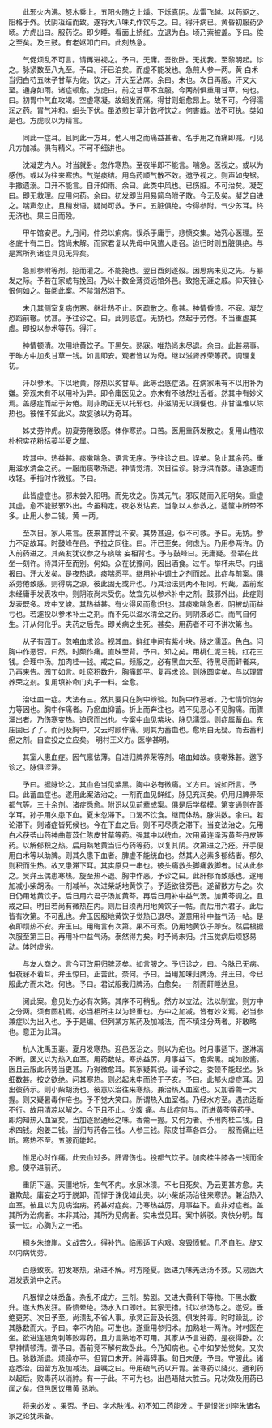 <!-- { "loadSidebar": true } -->
　　此邪火内沸。怒木乘上。五阳火随之上燔。下烁真阴。龙雷飞越。以药驱之。阳格于外。伏阴冱结而致。遂将大八味丸作饮与之。曰。得汗病已。黄昏初服药少顷。方虎出曰。服药讫。即少睡。看面上娇红。立退为白。顷乃索被盖。予曰。俟之至矣。及三鼓。有老妪叩门曰。此刻热急。

　　气促烦乱不可言。请再进视之。予曰。无庸。吾欲卧。无扰我。至黎明起。诊之。脉紧数至八九至。予曰。汗已泊矣。而虚不能发也。急煎人参一两。黄 白术当归白芍五味子甘草为佐。饮之。汗大至沾席。余曰。未也。次日再服。汗又大至。通身如雨。诸症顿愈。方虎曰。前之甘草不宜服。今两剂俱重用甘草。何也。曰。初胃中气血攻竭。空虚寒凝。故蛔发而痛。得甘则蛔愈昂上。故不可。今得濡润之药。胃气冲和。蛔头下伏。虽浓煎甘草汁数杯饮之。何害哉。法不可执。类如是也。方虎叹以为精言。

　　同此一症耳。且同此一方耳。他人用之而痛益甚者。名手用之而痛即减。可见凡方加减。俱有精义。不可不细讲也。

　　沈凝芝内人。时当就卧。忽作寒热。至夜半即不能言。喘急。医视之。或以为感伤。或以为往来寒热。气逆痰结。用乌药顺气散不效。邀予视之。则声如曳锯。手撒遗溺。口开不能言。自汗如雨。余曰。此类中风也。已伤脏。不可治矣。凝芝曰。即无救理。应用何药。余曰。初发即当用易简乌附子散。今无及矣。凝芝自进之。喘声忽止。且稍发语。疑尚可救。予曰。五脏俱绝。今得参附。气少苏耳。终无济也。果三日而殁。

　　甲午馆安邑。九月间。仲弟以痢病。误杀于庸手。悲愤交集。始究心医理。至冬底十有二日。馆尚未解。而家君复以先母中风遣人走召。迨归时则五脏俱绝。与是案所列诸症具见无异矣。

　　急煎参附等剂。挖而灌之。不能挽也。翌日酉刻遂殁。因思病未见之先。与暴发之际。予若在家或有挽回。乃以十数金薄资远馆外邑。致抱无涯之戚。仰天锥心恨何如之。每阅此案。不禁潸然泪下。

　　未几其侧室复病伤寒。继壮热不止。医疏散之。愈甚。神情昏愦。不寐。凝芝恐蹈前辙。忧甚。予往诊之。曰。此则感症。无妨也。然起于劳倦。不当重虚其虚。即投以参术等药。得汗。

　　神情顿清。次用地黄饮子。下黑矢。熟寐。唯热尚未尽退。余曰。此甚易事。于昨方中加炙甘草一钱。如言即安。观者皆以为奇。继以滋肾养荣等药。调理复初。

　　汗以参术。下以地黄。除热以炙甘草。此等治感症法。在病家未有不以用补为嫌。旁观未有不以用补为异。即令庸医见之。亦未有不骇然吐舌者。然其中有妙义焉。盖感症而起于劳倦。则非助正无以托邪也。非滋阴无以润便也。非甘温难以除热也。彼惟不知此义。故妄骇以为奇耳。

　　姊丈劳仲虎。初夏劳倦致感。体作寒热。口苦。医用重药发散之。复用山楂浓朴枳实花粉栝蒌半夏之属。

　　攻其中。热益甚。痰嗽喘急。语言无序。予往诊之曰。误矣。急止其余药。重用滋水清金之药。一服而痰嗽渐退。神情觉清。次日往诊。脉浮洪而数。语急遽而收轻。手指时作微胀。予曰。

　　此皆虚症也。邪未尝入阳明。而先攻之。伤其元气。邪反随而入阳明矣。重虚其虚。愈不能鼓邪外出。今虽稍定。夜必发诂妄。当急以人参救之。适箧中所带不多。止用人参二钱。黄 一两。

　　至次日。家人来言。夜来甚悖乱不安。其势甚迫。似不可救。予曰。无妨。参力不足故耳。时鼓峰在邑。予拉之同往。曰。汗已至矣。何虑为。乃用参两许。仍入前药进之。其亲友犹议参之与痰喘 妄相背也。予与鼓峰曰。无庸疑。吾辈在此坐一刻许。待其汗至而别。何如。众在犹豫间。因出酒食。过午。举杯未尽。内出报曰。汗大发矣。是夜热退。痰喘悉平。继用补中调土之剂而起。此症与前案。俱系劳倦致感。则得病之源。彼此固无或异也。乃其治法则两不相同。何哉。盖前案未经庸手发表攻中。则阴液尚未受伤。故宜先以参术补中之剂。鼓邪外出。此症则发表既多。攻中又峻。其热益甚。有火得风而愈炽也。其痰嗽喘急者。阴被劫而益亏也。若遽投以参术补土之剂。而不先以滋水清金之药。则阴液必亡。而气自何生。汗从何化乎。夫药之后先。即关病之生死。甚矣。用药者不可不讲次第也。

　　从子有园丁。忽咯血求诊。视其血。鲜红中间有紫小块。脉之濡涩。色白。问胸中作恶否。曰然。时颇作痛。直映至背。予曰。知之矣。用桃仁泥三钱。红花三钱。合理中汤。加肉桂一钱。戒之曰。频服之。必有黑血大至。待黑尽而鲜者来。乃再来告。园丁如言。吐瘀积数升。胸痛即平。复再求诊。则脉圆实矣。与以理胃养荣之剂。复用填补命门丸子一料。全愈。

　　治吐血一症。大法有三。然其要只在胸中辨验。如胸中作恶者。乃七情饥饱劳力等因也。胸中作痛者。乃瘀血抑蓄。折上而奔注也。若不见恶心不见胸痛。而骤涌出者。乃伤寒变热。迫窍而出也。今案中血见紫块。脉见濡涩。则症属蓄血。东庄固已了了。而问及胸中。又云时颇作痛。则其为蓄血也。愈明白无疑。而去蓄利瘀之剂。自宜投之立应矣。 明村王义方。医学甚明。

　　其室人患血症。因气禀怯薄。自进归脾养荣等剂。咯血如故。痰嗽殊甚。邀予诊之。脉俱涩滞。

　　予曰。据脉论之。其血色当见紫黑。胸中必有微痛。义方曰。诚如所言。予曰。此蓄血症也。遂用此案法治之。一剂而血见鲜红。脉见充润矣。仍用归脾养荣都气等。三十余剂。诸症悉愈。附识以见前辈成案。俱是后学楷模。第变通则在善学耳。孙子用久患下血。夏末忽滞下。口渴不饮食。继而体热。脉洪数。余曰。若论滞下。则诸症皆死候也。今在下血之后。则不可尽责之滞下。当变法治之。先用白术茯苓山药神曲薏苡仁陈皮甘草等药。强其中以统血。次用黄连泽泻黄芩丹皮等药。以解郁积之热。后用熟地黄当归芍药等药。以复其阴。次第进之乃痊。开手便用白术等以助脾。则其久患下血者。脾虚不能统血也。然其人必素多郁结者。郁久则积而生热。故又患滞下耳。其实原只一串也。彼头痛救头脚痛救脚者。试从此参之。吴弁玉偶患寒热。旋至热不退。胸中作恶。予诊之曰。此肝郁而致感也。遂用加减小柴胡汤。一剂减半。次进柴胡地黄饮子。予适欲往旁邑。遂留数方与之。次日仍用地黄饮子。后日用六君子汤加黄芩。再后日用补中益气汤。加黄芩调之。且戒之曰。明日若尚有微热在内。则后日须再用地黄饮子一帖。而后用六君子。此后皆有次第。不可乱也。弁玉因服地黄饮子觉热已退尽。遂意用补中益气汤一帖。是夜即烦热不安。弁玉曰。用晦言有次第。果不可紊。仍用地黄饮子即安。然后根据次服至第三日。再用补中益气汤。泰然得力矣。时予尚未归。弁玉觉病后烦怒易动。体时虚劣。

　　与友人商之。言今可改用归脾汤矣。如言服之。予归诊之。曰。今脉已无病。但夜寐不着耳。弁玉惊曰。正苦此。奈何。予曰。当用加味归脾汤。弁王曰。今已服此方而未效。何也。予曰。君试服我归脾汤。白愈矣。一剂而鼾睡达旦。

　　阅此案。愈见处方必有次第。其序不可稍乱。然方以立法。法以制宜。则方中之分两。须有圆机焉。必当相所主以为轻重也。方中之加减。皆有妙义焉。必当参兼症以为出入也。予于是编。但列某方某药及加减法。而不填注分两者。非敢略也。意正为此耳。

　　杭人沈禹玉妻。夏月发寒热。迎邑医治之。则以为疟也。时月事适下。遂淋漓不断。医又以为热入血室。用药数帖。寒热益厉。月事益下。色紫黑。或如败酱。医且云服此药势当更甚。乃得微愈耳。其家疑其说。请予诊之。委顿不能起坐。脉细数甚。按之欲绝。问其寒热。则必起未申而终于子亥。予曰。此郁火虚症耳。因出彼药示。则小柴胡汤也。彼意以治往来寒热。兼治热入血室也。又加香薷一大握。则又疑暑毒作疟也。予不觉大笑曰。所谓热入血室者。乃经水方至。遇热适断不行。故用清凉以解之。今下且不止。少腹 痛。与此症何与。而进黄芩等药乎。即灼知热入血室矣。当加逐瘀通经之味。香薷一握。又何为者。予用肉桂二钱。白术四钱。炮姜二钱。当归芍药各三钱。人参三钱。陈皮甘草各四分。一服而痛止经断。寒热不至。五服而能起。

　　惟足心时作痛。此去血过多。肝肾伤也。投都气饮子。加肉桂牛膝各一钱而全愈。使卒进前药。

　　重阴下逼。天僵地坼。生气不内。水泉冰溃。不七日死矣。乃云更甚方愈。夫谁欺哉。庸妄之巧于脱卸。而悍于诛伐如此夫。以小柴胡汤治往来寒热。兼治热入血室。彼且以为见病治病。药甚对症矣。乃寒热益厉。月事益下。直非对症者。盖其所为治病者。本非其治。其所为见病者。实未尝见耳。案中辨驳。爽快分明。每读一过。心胸为之一拓。

　　桐乡朱绮崖。文战苦久。得补饩。临闱适丁内艰。哀毁愤郁。几不自胜。旋又以内病忧劳。

　　百感致疾。初发寒热。渐进不解。时方隆夏。医进九味羌活汤不效。又易医大进发表消中之药。

　　凡狠悍之味悉备。杂乱不成方。三剂。势剧。又进大黄利下等物。下黑水数升。遂大热发狂。昏愦晕绝。汤水入口即吐。其家无措。试以参汤与之。遂受。垂绝更苏。次日予至。尚溃乱不省人事。承灵正营及长强。俱发肿毒。时时躁乱。诊其脉数而大。予曰。幸不内陷。可生也。遂重用参归术。加熟地一两许。时村医在坐。欲进连翘角刺等败毒药。且力言熟地不可用。其家从予言进药。是夜得卧。次早神情顿清。谓予曰。吾前竞不解何故卧此。今乃知病也。心中如梦始觉矣。又次日。脉数渐退。烦躁亦平。但胃口未开。肿毒碍事。旬日未便。予曰。守服此。诸症悉治。因留方及加减法。且嘱之曰。毋用破气药以开胃。苦寒药以降火。通利药以起后。败毒药以消肿。有一于此。不可为也。出邑晤陆大胜云。兄功效及用药已闻之矣。但邑医议用黄 熟地。

　　将来必发 。果否。予曰。学术肤浅。初不知二药能发 。于是恨张刘李朱诸名家之论犹未备。


